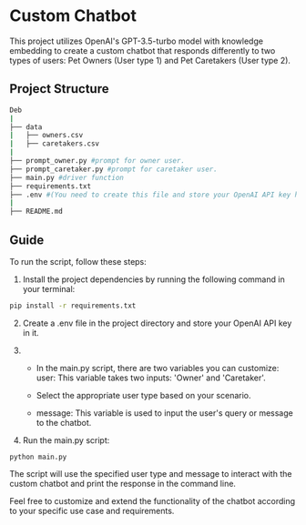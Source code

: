 # Custom Chatbot

This project utilizes OpenAI's GPT-3.5-turbo model with knowledge embedding to create a custom chatbot that responds differently to two types of users: Pet Owners (User type 1) and Pet Caretakers (User type 2).

## Project Structure
```bash 
Deb
|
├── data 
|   ├── owners.csv
|   ├── caretakers.csv
|
├── prompt_owner.py #prompt for owner user.
├── prompt_caretaker.py #prompt for caretaker user.
├── main.py #driver function
├── requirements.txt
├── .env #(You need to create this file and store your OpenAI API key here)
|
├── README.md
```
## Guide
To run the script, follow these steps:

1. Install the project dependencies by running the following command in your terminal:

```sh
pip install -r requirements.txt
```
2. Create a .env file in the project directory and store your OpenAI API key in it.

3. * In the main.py script, there are two variables you can customize:
user: This variable takes two inputs: 'Owner' and 'Caretaker'.  

    * Select the appropriate user type based on your scenario.

    * message: This variable is used to input the user's query or message to the chatbot.

4. Run the main.py script:
```
python main.py
```
The script will use the specified user type and message to interact with the custom chatbot and print the response in the command line.

Feel free to customize and extend the functionality of the chatbot according to your specific use case and requirements.